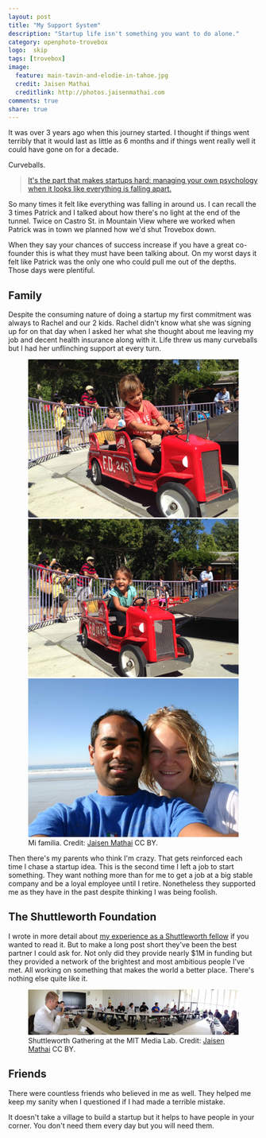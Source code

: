 ```yaml
---
layout: post
title: "My Support System"
description: "Startup life isn't something you want to do alone."
category: openphoto-trovebox
logo:  skip
tags: [trovebox]
image:
  feature: main-tavin-and-elodie-in-tahoe.jpg
  credit: Jaisen Mathai
  creditlink: http://photos.jaisenmathai.com
comments: true
share: true
---
```


It was over 3 years ago when this journey started. I thought if things went terribly that it would last as little as 6 months and if things went really well it could have gone on for a decade.

Curveballs.

> [It's the part that makes startups hard: managing your own psychology when it looks like everything is falling apart.](http://brandonb.cc/what-happened-when-my-co-founder-quit-the-night-before-our-yc-interview) <small><i class="icon-external-link"></i></small>

So many times it felt like everything was falling in around us. I can recall the 3 times Patrick and I talked about how there's no light at the end of the tunnel. Twice on Castro St. in Mountain View where we worked when Patrick was in town we planned how we'd shut Trovebox down.

When they say your chances of success increase if you have a great co-founder this is what they must have been talking about. On my worst days it felt like Patrick was the only one who could pull me out of the depths. Those days were plentiful.

## Family

Despite the consuming nature of doing a startup my first commitment was always to Rachel and our 2 kids. Rachel didn't know what she was signing up for on that day when I asked her what she thought about me leaving my job and decent health insurance along with it. Life threw us many curveballs but I had her unflinching support at every turn.

<figure class="third">
	<img src="/images/photos/2014-09-23-tavin-at-gilroy-gardens.jpg" alt="Tavin at Gilroy Gardens">
	<img src="/images/photos/2014-09-23-elodie-at-gilroy-gardens.jpg" alt="Elodie at Gilroy Gardens">
	<img src="/images/photos/2010-11-08-jaisen-and-rachel-in-carmel.jpg" alt="Rachel and I in Carmel">
	<figcaption>Mi familia. Credit: <a href="/">Jaisen Mathai</a> CC BY.</figcaption>
</figure>

Then there's my parents who think I'm crazy. That gets reinforced each time I chase a startup idea. This is the second time I left a job to start something. They want nothing more than for me to get a job at a big stable company and be a loyal employee until I retire. Nonetheless they supported me as they have in the past despite thinking I was being foolish.

## The Shuttleworth Foundation

I wrote in more detail about [my experience as a Shuttleworth fellow](../../articles/shuttleworth/) if you wanted to read it. But to make a long post short they've been the best partner I could ask for. Not only did they provide nearly $1M in funding but they provided a network of the brightest and most ambitious people I've met. All working on something that makes the world a better place. There's nothing else quite like it.

<figure>
	<img src="/images/photos/2013-05-27-shuttleworth-gathering-mit-media-lab.jpg" alt="image" /></a>
	<figcaption>Shuttleworth Gathering at the MIT Media Lab. Credit: <a href="/">Jaisen Mathai</a> CC BY.</figcaption>
</figure>

## Friends

There were countless friends who believed in me as well. They helped me keep my sanity when I questioned if I had made a terrible mistake.

It doesn't take a village to build a startup but it helps to have people in your corner. You don't need them every day but you will need them.
